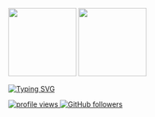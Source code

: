 <a><img height="137px" src="https://github-readme-stats.vercel.app/api?username=Sadicius&show_icons=true&theme=dark" /><!-- wi*quL3fcV -->
<img height="137px" src="https://github-readme-stats.vercel.app/api/top-langs/?username=Sadicius&layout=compact&show_icons=true&theme=dark" /></a>


<a href="https://git.io/typing-svg"><img src="https://readme-typing-svg.demolab.com?font=Fira+Code&pause=1000&random=false&width=435&lines=Sadicius" alt="Typing SVG" /></a>

<p align="left">
  <a href="https://github.com/Sadicius/Sadicius">
    <img src="https://komarev.com/ghpvc/?username=Sadicius&color=red" alt="profile views" />
  </a>
  <a href="https://github.com/Sadicius/Sadicius?tab=followers">
    <img alt="GitHub followers" src="https://img.shields.io/github/followers/Sadicius?color=yellow&logo=github">
  </a>
</p>
